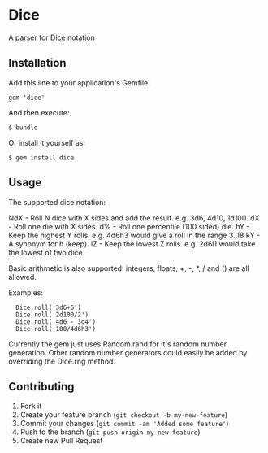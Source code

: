 # Dice

A parser for Dice notation

## Installation

Add this line to your application's Gemfile:

    gem 'dice'

And then execute:

    $ bundle

Or install it yourself as:

    $ gem install dice

## Usage

The supported dice notation:

NdX - Roll N dice with X sides and add the result. e.g. 3d6, 4d10, 1d100.
dX  - Roll one die with X sides.
d%  - Roll one percentile (100 sided) die.
hY  - Keep the highest Y rolls. e.g. 4d6h3 would give a roll in the range 3..18
kY  - A synonym for h (keep).
lZ  - Keep the lowest Z rolls. e.g. 2d6l1 would take the lowest of two dice.

Basic arithmetic is also supported:
integers, floats, +, -, *, / and () are all allowed.

Examples:
```
  Dice.roll('3d6+6')
  Dice.roll('2d100/2')
  Dice.roll('4d6 - 3d4')
  Dice.roll('100/4d6h3') 
```

Currently the gem just uses Random.rand for it's random number generation.
Other random number generators could easily be added by overriding the Dice.rng method.

## Contributing

1. Fork it
2. Create your feature branch (`git checkout -b my-new-feature`)
3. Commit your changes (`git commit -am 'Added some feature'`)
4. Push to the branch (`git push origin my-new-feature`)
5. Create new Pull Request
